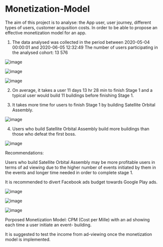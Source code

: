# Monetization-Model
The aim of this project is to analyse:  the App user, user journey, different types of users, customer acqusition costs. In order to be able to propose an effective monetization model for an app.


1. The data analysed was collected in the period between 2020-05-04 00:00:01 and 2020-06-05 12:32:49
The number of users participating in the analysed cohort: 13 576

![image](https://user-images.githubusercontent.com/26043577/133155639-7b057e2f-fada-4bd5-be65-e65a623f3123.png)

![image](https://user-images.githubusercontent.com/26043577/133155801-72b467d6-de30-4752-90c4-c07788cf1a04.png)

![image](https://user-images.githubusercontent.com/26043577/133156369-1388f13d-ef62-462c-a7f7-15c9b4f842b1.png)


2. On average, it takes a user 11 days 13 hr 28 min to finish Stage 1 and a typical user would build 11 buildings before finishing Stage 1.

3. It takes more time for users to finish Stage 1 by building Satellite Orbital Assembly.

![image](https://user-images.githubusercontent.com/26043577/133155900-7939fd7b-16e6-43a8-8642-a65721fe2a2d.png)


4. Users who build Satellite Orbital Assembly build more buildings than those who defeat the first boss.

![image](https://user-images.githubusercontent.com/26043577/133155975-d8a9a1d0-6ad3-4d5d-a6ed-54adfb198ace.png)


Recommendations:

Users who build Satellite Orbital Assembly may be more profitable users in terms of ad viewing due to the higher number of events initiated by them in the events and longer time needed in order to complete stage 1.

It is recommended to divert Facebook ads budget towards Google Play ads.

![image](https://user-images.githubusercontent.com/26043577/133156748-80822a7e-d68a-4fc6-b08a-2811f3e1cff5.png)
 
![image](https://user-images.githubusercontent.com/26043577/133156818-5dd2be24-87a8-47b9-ba79-8e3db7565bfc.png)

![image](https://user-images.githubusercontent.com/26043577/133156889-5e20e728-00d1-44fa-9a07-3e8341e95804.png)


Porposed Monetization Model: CPM (Cost per Mille) with an ad showing each time a user initiate an event- building.

It is suggested to test the income from ad-viewing once the monetization model is implemented.

